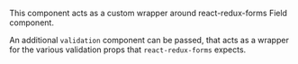 <div data-ff_module-form-field=""/>

This component acts as a custom wrapper around react-redux-forms Field component.

An additional `validation` component can be passed, that acts as a wrapper for the various validation props that `react-redux-forms` expects.
